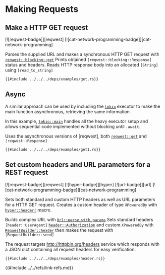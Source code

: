 # Making Requests

## Make a HTTP GET request

[![reqwest-badge]][reqwest] [![cat-network-programming-badge]][cat-network-programming]

Parses the supplied URL and makes a synchronous HTTP GET request
with [`reqwest::blocking::get`][reqwest::blocking::get] Prints obtained `[reqwest::blocking::Response]`
status and headers. Reads HTTP response body into an allocated `[String]`
using `[read_to_string]`

```rust,editable,no_run
{{#include ../../../deps/examples/get.rs}}
```

## Async

A similar approach can be used by including the [`tokio`][tokio] executor
to make the main function asynchronous, retrieving the same information.

In this example, [`tokio::main`][tokio::main] handles all the heavy executor setup
and allows sequential code implemented without blocking until `.await`.

Uses the asynchronous versions of [reqwest], both [`reqwest::get`][reqwest::get] and
`[reqwest::Response]`

```rust,no_run
{{#include ../../../deps/examples/get1.rs}}
```

## Set custom headers and URL parameters for a REST request

[![reqwest-badge]][reqwest] [![hyper-badge]][hyper] [![url-badge]][url] [![cat-network-programming-badge]][cat-network-programming]

Sets both standard and custom HTTP headers as well as URL parameters
for a HTTP GET request. Creates a custom header of type `XPoweredBy`
with [`hyper::header!`][hyper::header!] macro.

Builds complex URL with [`Url::parse_with_params`][Url::parse_with_params] Sets standard headers
`[header::UserAgent]` [`header::Authorization`][header::Authorization] and custom `XPoweredBy`
with [`RequestBuilder::header`][RequestBuilder::header] then makes the request with
`[RequestBuilder::send]`

The request targets <http://httpbin.org/headers> service which responds with
a JSON dict containing all request headers for easy verification.

```rust,editable,no_run
{{#include ../../../deps/examples/header.rs}}
```

[header::Authorization]: https://doc.servo.org/hyper/header/struct.Authorization.html
[header::UserAgent]: https://doc.servo.org/hyper/header/struct.UserAgent.html
[hyper::header!]: https://doc.servo.org/hyper/macro.header.html
[RequestBuilder::header]: https://docs.rs/reqwest/*/reqwest/struct.RequestBuilder.html#method.header
[RequestBuilder::send]: https://docs.rs/reqwest/*/reqwest/struct.RequestBuilder.html#method.send
[Url::parse_with_params]: https://docs.rs/url/*/url/struct.Url.html#method.parse_with_params
[read_to_string]: https://doc.rust-lang.org/std/io/trait.Read.html#method.read_to_string
[reqwest::blocking::get]: https://docs.rs/reqwest/*/reqwest/blocking/fn.get.html
[reqwest::blocking::Response]: https://docs.rs/reqwest/*/reqwest/blocking/struct.Response.html
[reqwest::get]: https://docs.rs/reqwest/*/reqwest/fn.get.html
[reqwest::Response]: https://docs.rs/reqwest/*/reqwest/struct.Response.html
[String]: https://doc.rust-lang.org/std/string/struct.String.html
[tokio]: https://docs.rs/crate/tokio/0.2.11
[tokio::main]: https://tokio.rs/tokio/tutorial/hello-tokio#the-code
{{#include ../../refs/link-refs.md}}
